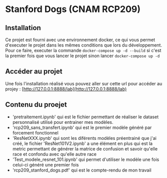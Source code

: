# Stanford Dogs (CNAM RCP209)


## Installation
Ce projet est fourni avec une environnement docker, ce qui vous permet d'executer le projet dans les mêmes conditions que lors du développement. <br>
Pour ce faire, executer la commande `docker-compose up -d --build` si c'est la premier fois que vous lancer le projet sinon lancer `docker-compose up -d `

## Accéder au projet 
Une fois l'installation réalisé vous pouvez aller sur cette url pour accéder au projey : [http://127.0.0.1:8888/lab](http://127.0.0.1:8888/lab)

## Contenu du proejet

- 'pretraitement.ipynb' qui est le fichier permettant de réaliser le dataset personnalisé utilisé pour entrainer mes modèles.
- 'rcp209_sans_transfert.ipynb' qui est le premier modèle généré par forcement fonctionnel
- 'ResNetXXX.ipynb' qui sont les diférents modèles préentrainé que j'ai créé, le fichier 'ResNet101V2.ipynb' a une élément en plus qui est la metric permettant de générer la matrice de confusion et savoir qu'elle race et confondu avec qu'elle autre race
- 'Test_modele_resnet_101.ipynb' qui permet d'utiliser le modèle une fois celui-ci généré une premier fois
- 'rcp209_stanford_dogs.pdf' qui est le compte-rendu de mon travail